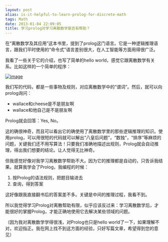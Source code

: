 ```yaml
---
layout: post
alias: is-it-helpful-to-learn-prolog-for-discrete-math
tags: Math
date: 2013-01-04 22:09:05
title: 学习prolog对学习离散数学是否有帮助？
---
```


在“离散数学及其应用”这本书里，提到了prolog这门语言。它是一种逻辑推理语言，跟我们平时使用的“命令式”语言差别很大，在人工智能等方面用得很广泛。

我看了一些关于它的介绍，也写了简单的hello world，感觉它跟离散数学有关系。比如这样的一个简单的程序：

[![image](http://freewind.me/wp-content/uploads/2013/01/image_thumb76.png "image")](http://freewind.me/wp-content/uploads/2013/01/image76.png)

我们写的代码，都是一些事物及规则，对应离散数学中的“谓词”。然后，就可以向prolog询问：

*   wallace和cheese是不是朋友啊
*   wallace和他自己是不是朋友啊

Prolog就会回答：Yes, No。

这的确很神奇，而且可以看出它的确使用了离散数学里的那些逻辑推理的知识。使用prolog，可以用很短的代码就可以解出“八皇后问题”，“数独”，“排序”等麻烦的问题，关键我们还不用写算法！只要我们准确地描述出规则，Prolog就会自动推理，得出我们想要的结论。让人觉得无比神奇。

但我感觉好像对我学习离散数学帮助不大。因为它的推理都是自动的，只告诉我结果。就算我学会了Prolog，我编程的时候：

1.  按Prolog的语法规则，把题目输进去
2.  查询，得到答案

这好像跟我直接翻书后的答案差不多。关键是中间的推理过程，我看不到。

所以我觉得学习Prolog对离散帮助有限，似乎应该反过来：学习离散数学后，才能很好的掌握Prolog，才能正确地使用它去解决某些领域的问题。

（因为我对离散数学学得很浅，对Prolog也只是hello world了一下，如果理解不对，欢迎指正。我在网上找不到这方面的经验，只好写篇文章，希望得到您的意见）
